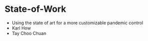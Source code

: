 # State-of-Work
- Using the state of art for a more customizable pandemic control
- Karl How
- Tay Choo Chuan
